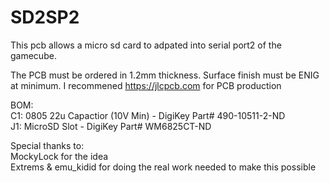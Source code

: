 # SD2SP2

This pcb allows a micro sd card to adpated into serial port2 of the gamecube.

The PCB must be ordered in 1.2mm thickness. Surface finish must be ENIG at minimum.  I recommened https://jlcpcb.com for PCB production


BOM:  
C1: 0805 22u Capactior (10V Min) - DigiKey Part# 490-10511-2-ND  
J1: MicroSD Slot - DigiKey Part# WM6825CT-ND  

Special thanks to:  
MockyLock for the idea  
Extrems & emu_kidid for doing the real work needed to make this possible

